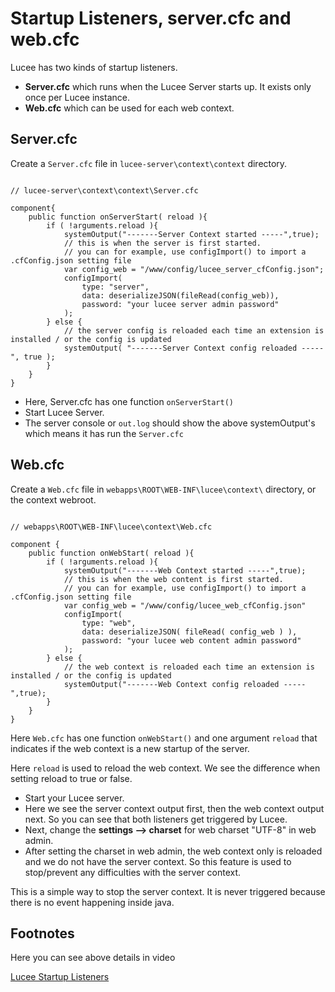 <!--
{
  "title": "Startup Listeners, server.cfc and web.cfc",
  "id": "startup-listeners-code",
  "related": [
    "function-configimport"
  ],
  "categories": [
    "server",
    "system"
  ],
  "description": "Lucee supports two types of Startup Listeners, server.cfc and web.cfc",
  "menuTitle": "Startup Listeners",
  "keywords": [
    "Startup Listeners",
    "server.cfc",
    "web.cfc",
    "configImport",
    "Lucee"
  ]
}
-->
# Startup Listeners, server.cfc and web.cfc

Lucee has two kinds of startup listeners.

- **Server.cfc** which runs when the Lucee Server starts up. It exists only once per Lucee instance.
- **Web.cfc** which can be used for each web context.

## Server.cfc

Create a `Server.cfc` file in `lucee-server\context\context` directory.

```lucee

// lucee-server\context\context\Server.cfc

component{
	public function onServerStart( reload ){
		if ( !arguments.reload ){
			systemOutput("-------Server Context started -----",true);
			// this is when the server is first started.
			// you can for example, use configImport() to import a  .cfConfig.json setting file
			var config_web = "/www/config/lucee_server_cfConfig.json";
			configImport(
				type: "server",
				data: deserializeJSON(fileRead(config_web)),
				password: "your lucee server admin password"
			);
		} else {
			// the server config is reloaded each time an extension is installed / or the config is updated
			systemOutput( "-------Server Context config reloaded -----", true );
		}
	}
}
```

- Here, Server.cfc has one function ``onServerStart()``
- Start Lucee Server. 
- The server console or `out.log` should show the above systemOutput's which means it has run the `Server.cfc`

## Web.cfc

Create a `Web.cfc` file in `webapps\ROOT\WEB-INF\lucee\context\` directory, or the context webroot.

```lucee

// webapps\ROOT\WEB-INF\lucee\context\Web.cfc

component {
	public function onWebStart( reload ){
		if ( !arguments.reload ){
			systemOutput("-------Web Context started -----",true);
			// this is when the web content is first started.
			// you can for example, use configImport() to import a .cfConfig.json setting file
			var config_web = "/www/config/lucee_web_cfConfig.json"
			configImport(
				type: "web",
				data: deserializeJSON( fileRead( config_web ) ),
				password: "your lucee web content admin password"
			);
		} else {
			// the web context is reloaded each time an extension is installed / or the config is updated
			systemOutput("-------Web Context config reloaded -----",true);
		}
	}
}
```

Here `Web.cfc` has one function ``onWebStart()`` and one argument ``reload`` that indicates if the web context is a new startup of the server. 

Here ``reload`` is used to reload the web context. We see the difference when setting reload to true or false.

- Start your Lucee server. 
- Here we see the server context output first, then the web context output next. So you can see that both listeners get triggered by Lucee.
- Next, change the **settings --> charset** for web charset "UTF-8" in web admin.
- After setting the charset in web admin, the web context only is reloaded and we do not have the server context. So this feature is used to stop/prevent any difficulties with the server context.

This is a simple way to stop the server context. It is never triggered because there is no event happening inside java.

## Footnotes

Here you can see above details in video

[Lucee Startup Listeners](https://youtu.be/b1MWLwkKdLE)